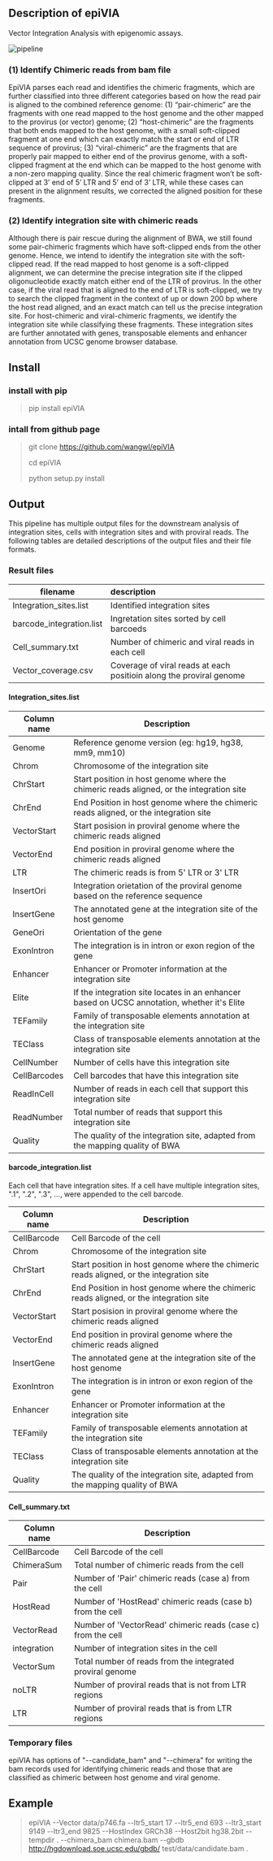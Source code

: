 ## Description of epiVIA
Vector Integration Analysis with epigenomic assays.

![pipeline](images/Figure1.jpg)

### (1) Identify Chimeric reads from bam file

EpiVIA parses each read and identifies the chimeric fragments, which are further classified into three different categories based on how the read pair is aligned to the combined reference genome: (1) “pair-chimeric” are the fragments with one read mapped to the host genome and the other mapped to the provirus (or vector) genome; (2) “host-chimeric” are the fragments that both ends mapped to the host genome, with a small soft-clipped fragment at one end which can exactly match the start or end of LTR sequence of provirus; (3) “viral-chimeric” are the fragments that are properly pair mapped to either end of the provirus genome, with a soft-clipped fragment at the end which can be mapped to the host genome with a non-zero mapping quality. Since the real chimeric fragment won’t be soft-clipped at 3’ end of 5’ LTR and 5’ end of 3’ LTR, while these cases can present in the alignment results, we corrected the aligned position for these fragments. 

### (2) Identify integration site with chimeric reads

Although there is pair rescue during the alignment of BWA, we still found some pair-chimeric fragments which have soft-clipped ends from the other genome. Hence, we intend to identify the integration site with the soft-clipped read. If the read mapped to host genome is a soft-clipped alignment, we can determine the precise integration site if the clipped oligonucleotide exactly match either end of the LTR of provirus. In the other case, if the viral read that is aligned to the end of LTR is soft-clipped, we try to search the clipped fragment in the context of up or down 200 bp where the host read aligned, and an exact match can tell us the precise integration site. For host-chimeric and viral-chimeric fragments, we identify the integration site while classifying these fragments. These integration sites are further annotated with genes, transposable elements and enhancer annotation from UCSC genome browser database.
 

## Install

### install with pip
> pip install epiVIA

### intall from github page
> git clone https://github.com/wangwl/epiVIA
>
> cd epiVIA
>
> python setup.py install


## Output
This pipeline has multiple output files for the downstream analysis of integration sites, cells with integration sites and with proviral reads. The following tables are detailed descriptions of the output files and their file formats.

### Result files
| filename                 | description                                                          |
| ------------------------ |:-------------------------------------------------------------------- |
| Integration_sites.list   | Identified integration sites                                         |
| barcode_integration.list | Ingretation sites sorted by cell barcoeds                            |
| Cell_summary.txt         | Number of chimeric and viral reads in each cell                      |
| Vector_coverage.csv      | Coverage of viral reads at each positioin along the proviral genome  |

#### Integration_sites.list

| Column name  |  Description                                                                                    |
| ------------ | ----------------------------------------------------------------------------------------------- |
| Genome       | Reference genome version (eg: hg19, hg38, mm9, mm10)                                            |
| Chrom        | Chromosome of the integration site                                                              |
| ChrStart     | Start position in host genome where the chimeric reads aligned, or the integration site         |
| ChrEnd       | End Position in host genome where the chimeric reads aligned, or the integration site           |
| VectorStart  | Start posision in proviral genome where the chimeric reads aligned                              |
| VectorEnd    | End position in proviral genome where the chimeric reads aligned                                |
| LTR          | The chimeric reads is from 5' LTR or 3' LTR                                                     |
| InsertOri    | Integration orietation of the proviral genome based on the reference sequence                   |
| InsertGene   | The annotated gene at the integration site of the host genome                                   |
| GeneOri      | Orientation of the gene                                                                         |
| ExonIntron   | The integration is in intron or exon region of the gene                                         |
| Enhancer     | Enhancer or Promoter information at the integration site                                        |
| Elite        | If the integration site locates in an enhancer based on UCSC annotation, whether it's Elite     |
| TEFamily     | Family of transposable elements annotation at the integration site                              |
| TEClass      | Class of transposable elements annotation at the integration site                               |
| CellNumber   | Number of cells have this integration site                                                      |
| CellBarcodes | Cell barcodes that have this integration site                                                   |
| ReadInCell   | Number of reads in each cell that support this integration site                                 |
| ReadNumber   | Total number of reads that support this integration site                                        |
| Quality      | The quality of the integration site, adapted from the mapping quality of BWA                    |

#### barcode_integration.list
Each cell that have integration sites. If a cell have multiple integration sites, ".1", ".2", ".3", ..., were appended to the cell barcode.

| Column name  |  Description                                                                                    |
| ------------ | ----------------------------------------------------------------------------------------------- |
| CellBarcode  | Cell Barcode of the cell                                                                        |
| Chrom        | Chromosome of the integration site                                                              |
| ChrStart     | Start position in host genome where the chimeric reads aligned, or the integration site         |
| ChrEnd       | End Position in host genome where the chimeric reads aligned, or the integration site           |
| VectorStart  | Start posision in proviral genome where the chimeric reads aligned                              |
| VectorEnd    | End position in proviral genome where the chimeric reads aligned                                |
| InsertGene   | The annotated gene at the integration site of the host genome                                   |
| ExonIntron   | The integration is in intron or exon region of the gene                                         |
| Enhancer     | Enhancer or Promoter information at the integration site                                        |
| TEFamily     | Family of transposable elements annotation at the integration site                              |
| TEClass      | Class of transposable elements annotation at the integration site                               |
| Quality      | The quality of the integration site, adapted from the mapping quality of BWA                    |

#### Cell_summary.txt

| Column name  |  Description                                                                                    |
| ------------ | ----------------------------------------------------------------------------------------------- |
| CellBarcode  | Cell Barcode of the cell                                                                        |
| ChimeraSum   | Total number of chimeric reads from the cell                                                    |
| Pair         | Number of 'Pair' chimeric reads (case a) from the cell                                          |
| HostRead     | Number of 'HostRead' chimeric reads (case b) from the cell                                      |
| VectorRead   | Number of 'VectorRead' chimeric reads (case c) from the cell                                    |
| integration  | Number of integration sites in the cell                                                         |
| VectorSum    | Total number of reads from the integrated proviral genome                                       |
| noLTR        | Number of proviral reads that is not from LTR regions                                           |
| LTR          | Number of proviral reads that is from LTR regions                                               |



### Temporary files

epiVIA has options of "--candidate_bam" and "--chimera" for writing the bam records used for identifying chimeric reads and those that are classified as chimeric between host genome and viral genome.


## Example

> epiVIA --Vector data/p746.fa --ltr5_start 17 --ltr5_end 693 --ltr3_start 9149  --ltr3_end  9825 --HostIndex GRCh38 --Host2bit hg38.2bit --tempdir . --chimera_bam chimera.bam --gbdb http://hgdownload.soe.ucsc.edu/gbdb/ test/data/candidate.bam .
